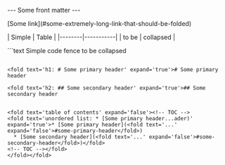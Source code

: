 <fold text='front matter: ---
Some front matter
---' expand='false'>---
Some front matter
---</fold>


[Some link](<fold text='...' expand='false'>#some-extremely-long-link-that-should-be-folded</fold>)


<fold text='table: | Simple | Table     |...sed |' expand='false'>| Simple | Table     |
|--------|-----------|
| to be  | collapsed |</fold>


<fold text='code fence: ```text
Simple code fe...d
```' expand='false'>```text
Simple code fence
to be collapsed
```</fold>

<fold text='h1: # Some primary header' expand='true'># Some primary header

<fold text='h2: ## Some secondary header' expand='true'>## Some secondary header


<fold text='table of contents' expand='false'><!-- TOC -->
<fold text='unordered list: * [Some primary header...ader)' expand='true'>* [Some primary header](<fold text='...' expand='false'>#some-primary-header</fold>)
  * [Some secondary header](<fold text='...' expand='false'>#some-secondary-header</fold>)</fold>
<!-- TOC --></fold>
</fold></fold>